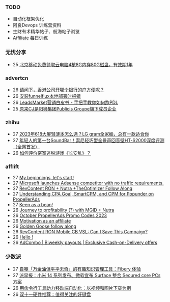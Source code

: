 ### TODO
-  自动化框架优化
-  阿良Devops 训练营资料
-  生财有术精华帖子、航海帖子浏览
-  Affiliate 每日训练

### 无忧分享
<!-- ruyo:START -->
-  25 [北京移动免费领取云电脑4核8G内存80G磁盘，有效期1年](https://51.ruyo.net/18513.html)<!-- ruyo:END -->

### advertcn
<!-- advertcn:START -->
-  26 [请问下，香港公司开哪个银行的户方便呢？](https://www.advertcn.com/forum.php?mod=viewthread&tid=112708)
-  26 [安装funnelflux本地部署时报错](https://www.advertcn.com/forum.php?mod=viewthread&tid=112705)
-  26 [LeadsMarket营销白皮书 - 手把手教你如何跑PDL](https://www.advertcn.com/forum.php?mod=viewthread&tid=112704)
-  25 [原来CJ是阳狮集团Publicis Groupe旗下成员企业](https://www.advertcn.com/forum.php?mod=viewthread&tid=112703)<!-- advertcn:END -->

### zhihu
<!-- zhihu:START -->
-  27 [2023年618大屏轻薄本怎么选？LG gram全家桶，总有一款适合你](http://zhuanlan.zhihu.com/p/632641888?utm_campaign=rss&utm_medium=rss&utm_source=rss&utm_content=title)
-  27 [年轻人的第一台SoundBar！索尼轻巧型全景声回音壁HT-S2000深度评测（全网首发）](http://zhuanlan.zhihu.com/p/630990296?utm_campaign=rss&utm_medium=rss&utm_source=rss&utm_content=title)
-  26 [如何评价密室逃脱游戏《长安乱》？](http://www.zhihu.com/question/563950552/answer/3045961312?utm_campaign=rss&utm_medium=rss&utm_source=rss&utm_content=title)<!-- zhihu:END -->

### afflift
<!-- afflift:START -->
-  27 [My beginnings, let&#39;s start!](https://afflift.com/f/threads/my-beginnings-lets-start.11877/)
-  27 [Microsoft launches Adsense competitor with no traffic requirements.](https://afflift.com/f/threads/microsoft-launches-adsense-competitor-with-no-traffic-requirements.11879/)
-  27 [RevContent RON + Nutra +TheOptimizer Follow Along](https://afflift.com/f/threads/revcontent-ron-nutra-theoptimizer-follow-along.7210/)
-  27 [Understanding CPA Goal, SmartCPM, and CPM for Popunder on PropellerAds](https://afflift.com/f/threads/understanding-cpa-goal-smartcpm-and-cpm-for-popunder-on-propellerads.11845/)
-  27 [Keen as a bean!](https://afflift.com/f/threads/keen-as-a-bean.11878/)
-  26 [Journey to profitability &lpar;?&rpar; with MGID + Nutra](https://afflift.com/f/threads/journey-to-profitability-with-mgid-nutra.11855/)
-  26 [October PropellerAds Promo Codes 2023](https://afflift.com/f/threads/october-propellerads-promo-codes-2023.11767/)
-  26 [Motivation as an affiliate](https://afflift.com/f/threads/motivation-as-an-affiliate.11835/)
-  26 [Golden Goose follow along](https://afflift.com/f/threads/golden-goose-follow-along.11821/)
-  26 [RevContent RON Mobile CB VSL: Can I Save This Campaign?](https://afflift.com/f/threads/revcontent-ron-mobile-cb-vsl-can-i-save-this-campaign.11587/)
-  26 [Hello !](https://afflift.com/f/threads/hello.11873/)
-  26 [AdCombo | Biweekly payouts | Exclusive Cash-on-Delivery offers](https://afflift.com/f/threads/adcombo-biweekly-payouts-exclusive-cash-on-delivery-offers.3509/)<!-- afflift:END -->

### 少数派
<!-- sspai:START -->
-  27 [自嘲「万金油但平平无奇」的有趣知识管理工具：Fibery 体验](https://sspai.com/post/83859)
-  27 [派早报：小米 14 系列发布、微软宣布 Surface 整合 Secured core PCs 方案](https://sspai.com/post/83893)
-  26 [用命令行工具助力移动端自动化：以视频和图片下载为例](https://sspai.com/prime/story/cli-utils-in-mobile-automations)
-  26 [双十一硬件推荐：值得关注的好键盘](https://sspai.com/post/80308)<!-- sspai:END -->
